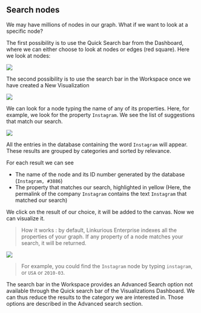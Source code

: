 ## Search nodes

We may have millions of nodes in our graph. What if we want to look at a specific node?

The first possibility is to use the Quick Search bar from the Dashboard, where we can either choose to look at nodes or edges (red square). Here we look at nodes:

![](QuickS_Nodes.png)

The second possibility is to use the search bar in the Workspace once we have created a New Visualization 


![](Find.png)

We can look for a node typing the name of any of its properties. Here, for example, we look for the property ```Instagram```. We see the list of suggestions that match our search.

![](Find_Example.png)

All the entries in the database containing the word ```Instagram``` will appear. These results are grouped by categories and sorted by relevance.

For each result we can see
- The name of the node and its ID number generated by the database (```Instagram, #3886```)
- The property that matches our search, highlighted in yellow (Here, the permalink of the company ```Instagram``` contains the text ```Instagram``` that matched our search)



We click on the result of our choice, it will be added to the canvas. Now we can visualize it.

> How it works : by default, Linkurious Enterprise indexes all the properties of your graph. If any property of a node matches your search, it will be returned.

![](PropertiesCircle.png)

> For example, you could find the ```Instagram``` node by typing ```instagram```, or ```USA``` or ```2010-03```.




The search bar in the Workspace provides an Advanced Search option not available through the Quick search bar of the Visualizations Dashboard. We can thus reduce the results to the category we are interested in. Those options are described in the Advanced search section.


